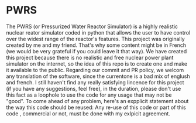 # PWRS
The PWRS (or Pressurized Water Reactor Simulator) is a highly realistic nuclear reator simulator coded in python that allows the user to have control over the widest range of the reactor's features.
This project was originally created by me and my friend. That's why some content might be in French (we would be very grateful if you could leave it that way).
We have created this project because there is no realistic and free nuclear power plant simulator on the internet, so the idea of this repo is to create one and make it available to the public.
Regarding our commit and PR policy, we welcom any translation of the software, since the currentone is a bad mix of englush and french.
I still haven't find any really satisfying lincence for this project (if you have any suggestions, feel free), in the duration, please don't use this fact as a loophole to use the code for any usage that may not be "good". To come ahead of any problem, here's an expplicit statement about the way this code should be reused:
Any re-use of this code or part of this code , commercial or not, must be done with my exlpicit agreement.
